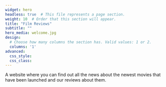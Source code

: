```yaml
---
widget: hero  
headless: true  # This file represents a page section.
weight: 10  # Order that this section will appear.
title: "Film Reviews"
subtitle: ""
hero_media: welcome.jpg
design:
  # Choose how many columns the section has. Valid values: 1 or 2.
  columns: '1'
advanced:
  css_style:
  css_class:
---
```


A website where you can find out all the news about the newest movies that have been launched and our reviews about them.
